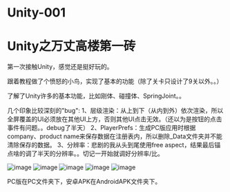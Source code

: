 # Unity-001

# Unity之万丈高楼第一砖

第一次接触Unity，感觉还是挺好玩的。

跟着教程做了个愤怒的小鸟，实现了基本的功能（除了关卡只设计了9关以外。。）

了解了Unity许多的基本功能，比如刚体、碰撞体、SpringJoint。。

几个印象比较深刻的"bug":
1、层级渲染：从上到下（从内到外）依次渲染，所以全屏覆盖的UI必须放在其他UI上方，否则其他UI点击无效。（还以为是按钮的点击事件有问题。。debug了半天）
2、PlayerPrefs：生成PC版应用时根据company、product name来保存数据在注册表内，所以删除_Data文件夹并不能清除保存的数据。
3、分辨率：悲剧的我从头到尾使用free aspect，结果最后锚点啥的调了半天的分辨率。。切记一开始就调好分辨率/比。

![image](http://github.com/HighwayWu/Unity-001/raw/master/AngerBirds/图片1.jpg)
![image](http://github.com/HighwayWu/Unity-001/raw/master/AngerBirds/图片2.jpg)
![image](http://github.com/HighwayWu/Unity-001/raw/master/AngerBirds/图片3.jpg)
![image](http://github.com/HighwayWu/Unity-001/raw/master/AngerBirds/图片4.jpg)
![image](http://github.com/HighwayWu/Unity-001/raw/master/AngerBirds/图片5.jpg)

PC版在PC文件夹下，安卓APK在AndroidAPK文件夹下。
